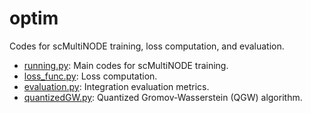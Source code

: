 # optim

Codes for scMultiNODE training, loss computation, and evaluation.

- [running.py](./running.py): Main codes for scMultiNODE training.
- [loss_func.py](./loss_func.py): Loss computation.
- [evaluation.py](./evaluation.py): Integration evaluation metrics.
- [quantizedGW.py](./quantizedGW.py): Quantized Gromov-Wasserstein (QGW) algorithm.